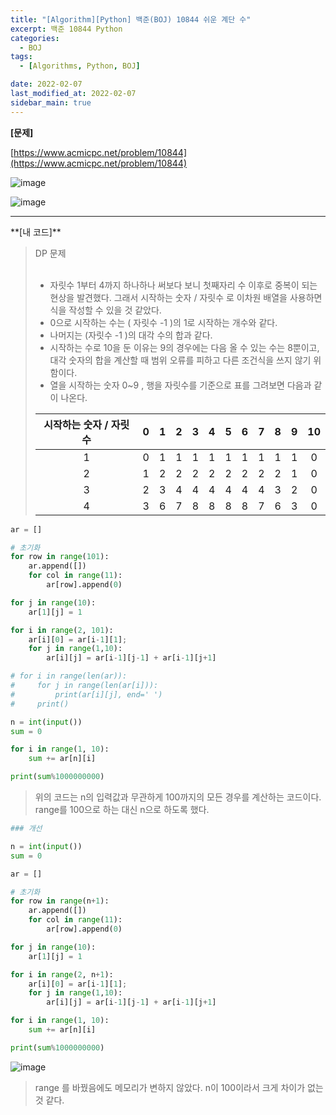 ```yaml
---
title: "[Algorithm][Python] 백준(BOJ) 10844 쉬운 계단 수"
excerpt: 백준 10844 Python
categories:
  - BOJ
tags:
  - [Algorithms, Python, BOJ]

date: 2022-02-07
last_modified_at: 2022-02-07
sidebar_main: true
---
```


**[문제]**

[https://www.acmicpc.net/problem/10844](https://www.acmicpc.net/problem/10844)

![image](https://user-images.githubusercontent.com/31675698/152723128-fa278501-1947-45dc-b7d3-e997eb78c7d2.png)

![image](https://user-images.githubusercontent.com/31675698/152723170-0a3c5fd5-5bb5-4a4d-8a1e-b2308758c79e.png)

<hr>
**[내 코드]**

> DP 문제<br/><br/>
>
> - 자릿수 1부터 4까지 하나하나 써보다 보니 첫째자리 수 이후로 중복이 되는 현상을 발견했다. 그래서 시작하는 숫자 / 자릿수 로 이차원 배열을 사용하면 식을 작성할 수 있을 것 같았다.<br/>
> - 0으로 시작하는 수는 ( 자릿수 -1 )의 1로 시작하는 개수와 같다.<br/>
> - 나머지는 (자릿수 -1 )의 대각 수의 합과 같다.<br/>
> - 시작하는 수로 10을 둔 이유는 9의 경우에는 다음 올 수 있는 수는 8뿐이고, 대각 숫자의 합을 계산할 때 범위 오류를 피하고 다른 조건식을 쓰지 않기 위함이다.<br/>
> - 열을 시작하는 숫자 0~9 , 행을 자릿수를 기준으로 표를 그려보면 다음과 같이 나온다.
>
> | 시작하는 숫자 / 자릿수 |  0  |  1  |  2  |  3  |  4  |  5  |  6  |  7  |  8  |  9  | 10  |
> | :--------------------: | :-: | :-: | :-: | :-: | :-: | :-: | :-: | :-: | :-: | :-: | :-: |
> |           1            |  0  |  1  |  1  |  1  |  1  |  1  |  1  |  1  |  1  |  1  |  0  |
> |           2            |  1  |  2  |  2  |  2  |  2  |  2  |  2  |  2  |  2  |  1  |  0  |
> |           3            |  2  |  3  |  4  |  4  |  4  |  4  |  4  |  4  |  3  |  2  |  0  |
> |           4            |  3  |  6  |  7  |  8  |  8  |  8  |  8  |  7  |  6  |  3  |  0  |

```python
ar = []

# 초기화
for row in range(101):
    ar.append([])
    for col in range(11):
        ar[row].append(0)

for j in range(10):
    ar[1][j] = 1

for i in range(2, 101):
    ar[i][0] = ar[i-1][1];
    for j in range(1,10):
        ar[i][j] = ar[i-1][j-1] + ar[i-1][j+1]

# for i in range(len(ar)):
#     for j in range(len(ar[i])):
#         print(ar[i][j], end=' ')
#     print()

n = int(input())
sum = 0

for i in range(1, 10):
    sum += ar[n][i]

print(sum%1000000000)
```

> 위의 코드는 n의 입력값과 무관하게 100까지의 모든 경우를 계산하는 코드이다. <br/>
> range를 100으로 하는 대신 n으로 하도록 했다.

```python
### 개선

n = int(input())
sum = 0

ar = []

# 초기화
for row in range(n+1):
    ar.append([])
    for col in range(11):
        ar[row].append(0)

for j in range(10):
    ar[1][j] = 1

for i in range(2, n+1):
    ar[i][0] = ar[i-1][1];
    for j in range(1,10):
        ar[i][j] = ar[i-1][j-1] + ar[i-1][j+1]

for i in range(1, 10):
    sum += ar[n][i]

print(sum%1000000000)
```

![image](https://user-images.githubusercontent.com/31675698/152723066-6e36c9ce-0b9f-4ac5-aa59-da535f15ac33.png)

> range 를 바꿨음에도 메모리가 변하지 않았다. n이 100이라서 크게 차이가 없는 것 같다.
